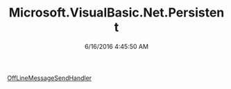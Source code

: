 ﻿---
title: Microsoft.VisualBasic.Net.Persistent
date: 6/16/2016 4:45:50 AM
---

[OffLineMessageSendHandler](T-Microsoft.VisualBasic.Net.Persistent.OffLineMessageSendHandler.html)
